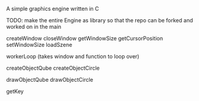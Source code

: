 A simple graphics engine written in C

TODO: make the entire Engine as library so that the repo can be forked and worked on in the main

createWindow
closeWindow
getWindowSize
getCursorPosition
setWindowSize
loadSzene

workerLoop (takes window and function to loop over)

createObjectQube
createObjectCircle

drawObjectQube
drawObjectCircle

getKey
